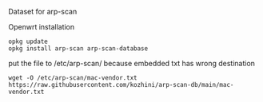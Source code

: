 Dataset for arp-scan

Openwrt installation

```
opkg update
opkg install arp-scan arp-scan-database
```
put the file to /etc/arp-scan/ because embedded txt has wrong destination

```
wget -O /etc/arp-scan/mac-vendor.txt https://raw.githubusercontent.com/kozhini/arp-scan-db/main/mac-vendor.txt
```
